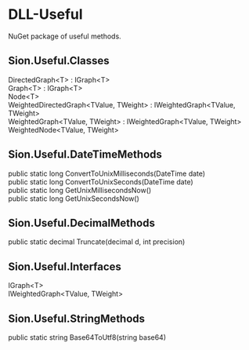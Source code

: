 # DLL-Useful
NuGet package of useful methods. 

## Sion.Useful.Classes
DirectedGraph\<T> : IGraph\<T> <br>
Graph\<T> : IGraph\<T> <br>
Node\<T> <br>
WeightedDirectedGraph\<TValue, TWeight> : IWeightedGraph\<TValue, TWeight> <br>
WeightedGraph\<TValue, TWeight> : IWeightedGraph\<TValue, TWeight> <br>
WeightedNode\<TValue, TWeight>

## Sion.Useful.DateTimeMethods
public static long ConvertToUnixMilliseconds(DateTime date) <br>
public static long ConvertToUnixSeconds(DateTime date) <br>
public static long GetUnixMillisecondsNow() <br>
public static long GetUnixSecondsNow()

## Sion.Useful.DecimalMethods
public static decimal Truncate(decimal d, int precision)

## Sion.Useful.Interfaces
IGraph\<T> <br>
IWeightedGraph\<TValue, TWeight>

## Sion.Useful.StringMethods
public static string Base64ToUtf8(string base64)

